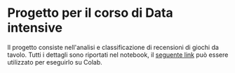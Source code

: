 # Progetto per il corso di Data intensive
Il progetto consiste nell'analisi e classificazione di recensioni di giochi da tavolo. 
Tutti i dettagli sono riportati nel notebook, il <a href="https://colab.research.google.com/drive/1cLhzTfIUy4wZ6kidnsqE6uOwp6gzP6i_?usp=sharing">seguente link</a> può essere utilizzato per eseguirlo su Colab.
